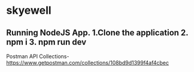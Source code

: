 # skyewell
Running NodeJS App.
1.Clone the application
2. npm i
3. npm run dev
---------------------------------------------------------------
Postman API Collections-  https://www.getpostman.com/collections/108bd9d1399f4af4cbec
